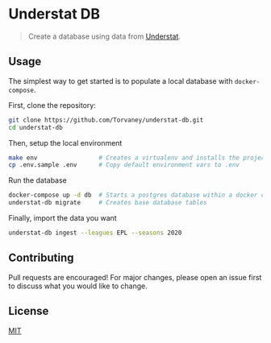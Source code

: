 # Understat DB
> Create a database using data from <a href='understat.com'>Understat</a>.


## Usage

The simplest way to get started is to populate a local database with `docker-compose`.

First, clone the repository:

```bash
git clone https://github.com/Torvaney/understat-db.git
cd understat-db
```

Then, setup the local environment

```bash
make env                 # Creates a virtualenv and installs the project & dependencies
cp .env.sample .env      # Copy default environment vars to .env
```

Run the database

```bash
docker-compose up -d db  # Starts a postgres database within a docker container
understat-db migrate     # Creates base database tables
```

Finally, import the data you want

```bash
understat-db ingest --leagues EPL --seasons 2020
```


## Contributing

Pull requests are encouraged! For major changes, please open an issue first to discuss what you would like to change.

## License

[MIT](https://choosealicense.com/licenses/mit/)
